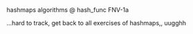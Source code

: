 hashmaps algorithms
@ hash_func FNV-1a 

...hard to track, get back to all exercises of hashmaps,, uugghh